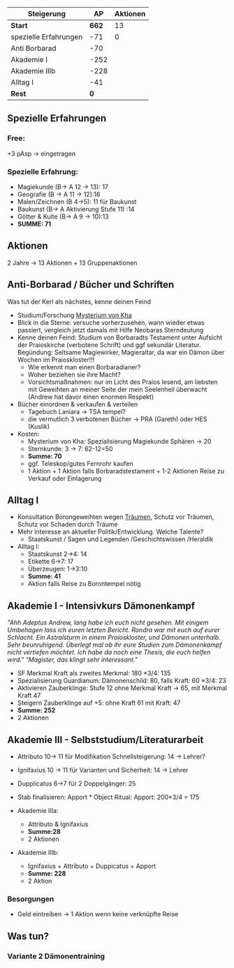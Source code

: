 | Steigerung            | AP      | Aktionen |
| --------------------- | ------- | -------- |
| **Start**             | **662** | 13       |
| spezielle Erfahrungen | -71     | 0        |
| Anti Borbarad         | -70     |          |
| Akademie I            | -252    |          |
| Akademie IIIb         | -228    |          |
| Alltag I              | -41     |          |
| **Rest**              | **0**   |          |
## Spezielle Erfahrungen
### Free:
+3 pAsp -> eingetragen
### Spezielle Erfahrung:
* Magiekunde (B-> A 12 -> 13): 17
* Geografie (B -> A 11 -> 12):16
* Malen/Zeichnen (B  4->5): 11 für Baukunst
* Baukunst (B-> A Aktivierung Stufe 11) :14
* Götter & Kulte (B-> A 9 -> 10):13 
* **SUMME: 71**

## Aktionen 
2 Jahre -> 13 Aktionen + 13 Gruppenaktionen

## Anti-Borbarad / Bücher und Schriften 
Was tut der Kerl als nächstes, kenne deinen Feind
* Studium/Forschung [Mysterium von Kha](lore#Mysterium%20von%20Kha)
* Blick in die Sterne: versuche vorherzusehen, wann wieder etwas passiert, vergleich jetzt damals mit Hilfe Neobaras Sterndeutung
* Kenne deinen Feind: Studium von Borbaradts Testament unter Aufsicht der Praioskirche (verbotene Schrift) und ggf sekundär Literatur. Begündung: Seltsame Magiewirker, Magieraltar, da war ein Dämon über Wochen im Praioskloster!!!
	* Wie erkennt man einen Borbaradianer?
	* Woher beziehen sie ihre Macht?
	* Vorsichtsmaßnahmen: nur im Licht des Praios lesend, am liebsten mit Geweihten an meiner Seite der mein Seelenheil überwacht (Andrew hat davor einen enormen Respekt)
* Bücher einordnen & verkaufen & verteilen 
	* Tagebuch Laniara -> TSA tempel?
	* die vermutlich 3 verbotenen Bücher -> PRA (Gareth) oder HES (Kuslik)
* Kosten:
	* Mysterium von Kha: Spezialisierung Magiekunde Sphären -> 20
	* Sternkunde: 3 -> 7: 62-12=50
	* **Summe: 70**
	* ggf. Teleskop/gutes Fernrohr kaufen
	* 1 Aktion + 1 Aktion falls Borbaradstestament + 1-2 Aktionen Reise zu Verkauf oder Einlagerung

## Alltag I
* Konsultation Borongeweihten wegen [Träumen](Notizen/Träume.md), Schutz vor Träumen, Schutz vor Schaden durch Träume
* Mehr Interesse an aktueller Politik/Entwicklung. Welche Talente?
	* Staatskunst / Sagen und Legenden /Geschichtswissen /Heraldik
* Alltag I:
	* Staatskunst 2->4: 14
	* Etikette 6->7: 17
	* Überzeugen: 1->3:10
	* **Summe: 41**
	* Aktion falls Reise zu Borontempel nötig
## Akademie I - Intensivkurs Dämonenkampf
*"Ahh Adeptus Andrew, lang habe ich euch nicht gesehen. Mit einigem Umbehagen lass ich euren letzten Bericht. Rondra war mit euch auf eurer Schlacht. Ein Astralsturm in einem Praioskloster, und Dämonen unterhalb. Sehr beunruhigend. Überlegt mal ob ihr eure Studien zum Dämonenkampf nicht vertiefen möchtet. Ich habe da noch eine Thesis, die euch helfen wird."* 
*"Magister, das klingt sehr interessant."*
* SF Merkmal Kraft als zweites Merkmal: 180 \*3/4: 135
* Spezialisierung Guardianum: Dämonenschild: 80, falls Kraft: 60 \*3/4: 23
* Aktivieren Zauberklinge: Stufe 12 ohne Merkmal Kraft -> 65, mit Merkmal Kraft 47
* Steigern Zauberklinge auf +5: ohne Kraft 61 mit Kraft: 47
* **Summe: 252** 
* 2 Aktionen

## Akademie III - Selbststudium/Literaturarbeit
* Attributo 10-> 11 für Modifikation Schnellsteigerung: 14 -> Lehrer?
* Ignifaxius 10 -> 11 für Varianten und Sicherheit: 14 -> Lehrer
* Dupplicatus 6->7 für 2 Doppelgänger: 25
* Stab finalisieren: Apport
		* Object Ritual: Apport: 200\*3/4 = 175

* Akademie IIIa:
	* Attributo & Ignifaxius
	* **Summe:28**
	* 2 Aktionen
* Akademie IIIb:
	* Ignifaxius + Attributo + Duppicatus + Apport
	* **Summe: 228**
	* 2 Aktion 


### Besorgungen
* Geld eintreiben -> 1 Aktion wenn keine verknüpfte Reise

## Was tun?

### Variante 2 Dämonentraining







